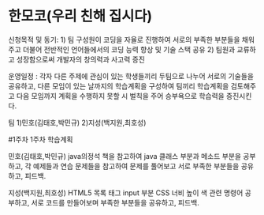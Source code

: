 # 한모코(우리 친해 집시다)

신청목적 및 동기: 1) 팀 구성원이 코딩을 자율로 진행하여 서로의 부족한 부분들을 채워주고
                    더불어 전반적인 언어들에서의 코딩 능력 향상 및 기술 스택 공유
                 2) 팀원과 교류하고 성장함으로써 개발자의 창의력과 사고력 증진
                 
운영일정       : 각자 다른 주제에 관심이 있는 학생들끼리 두팀으로 나누어 서로의 기술들을 공유하고, 
                다른 모임이 있는 날까지의 학습계획을 구성하여 팀끼리 학습계획을 검토해주고 다음 모임까지 계획을 수행하지 못할 시 
                벌칙을 주어 승부욕으로 학습력을 증진시킨다.
                
                
팀
1)민호(김태호,박민규)
2)지성(백지원,최호성)

#1주차
1주차 학습계획

민호(김태호,박민규)
java의정석 책을 참고하여 java 클래스 부분과 메소드 부분을 공부하고, 각 예제들과 연습 문제들을 참고하여 
문제를 풀어보고 서로 부족한 부분들을 공유하고, 피드백.

지성(백지원,최호성)
HTML5 목록 태그 input 부분
CSS 너비 높이 색 관련 명령어 공부하고, 서로 코드를 만들어보며 부족한 부분들을 공유하고, 피드백.
